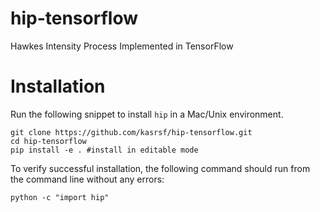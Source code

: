 # hip-tensorflow
Hawkes Intensity Process Implemented in TensorFlow

# Installation 
Run the following snippet to install `hip` in a Mac/Unix environment.

``` 
git clone https://github.com/kasrsf/hip-tensorflow.git
cd hip-tensorflow
pip install -e . #install in editable mode  
```

To verify successful installation, the following command should run from the command line without any errors:
```
python -c "import hip"
```